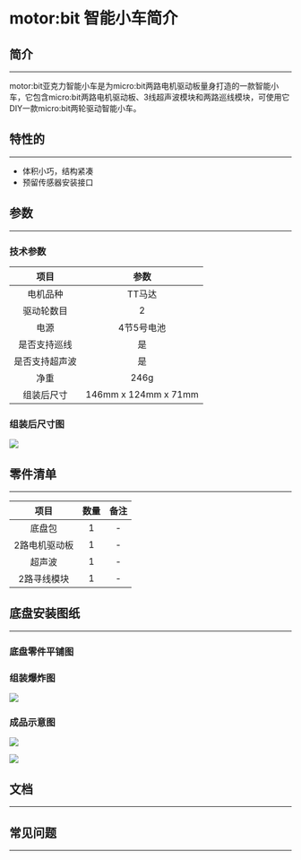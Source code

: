﻿# motor:bit 智能小车简介

## 简介  
---

motor:bit亚克力智能小车是为micro:bit两路电机驱动板量身打造的一款智能小车，它包含micro:bit两路电机驱动板、3线超声波模块和两路巡线模块，可使用它DIY一款micro:bit两轮驱动智能小车。


## 特性的
---
- 体积小巧，结构紧凑
- 预留传感器安装接口

## 参数
---

### 技术参数

项目 |参数 
:-:|:-:
电机品种|TT马达
驱动轮数目|2 
电源|4节5号电池
是否支持巡线|是
是否支持超声波|是
净重|246g
组装后尺寸|146mm x 124mm x 71mm

### 组装后尺寸图

![](https://wiki-media-ef.oss-cn-hongkong.aliyuncs.com//images/hCjLYAH.jpg)

## 零件清单
---
项目 |数量 |备注
:-:|:-:|:-:
底盘包|1|-
2路电机驱动板|1|-
超声波|1|-
2路寻线模块|1|-

## 底盘安装图纸
---

### 底盘零件平铺图

### 组装爆炸图
![](https://wiki-media-ef.oss-cn-hongkong.aliyuncs.com//images/K2LZAD4.png)

### 成品示意图
![](https://wiki-media-ef.oss-cn-hongkong.aliyuncs.com//images/hd42esf.png)

![](https://wiki-media-ef.oss-cn-hongkong.aliyuncs.com//images/vPsM3oe.jpg)

## 文档
---

## 常见问题
---

